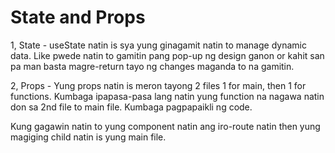# State and Props

1, State - useState natin is sya yung ginagamit natin to manage dynamic data. Like pwede natin to gamitin pang pop-up ng design ganon or kahit san pa man basta magre-return tayo ng changes maganda to na gamitin.

2, Props - Yung props natin is meron tayong 2 files 1 for main, then 1 for functions. Kumbaga ipapasa-pasa lang natin yung function na nagawa natin don sa 2nd file to main file. Kumbaga pagpapaikli ng code.

Kung gagawin natin to yung component natin ang iro-route natin then yung magiging child natin is yung main file.








